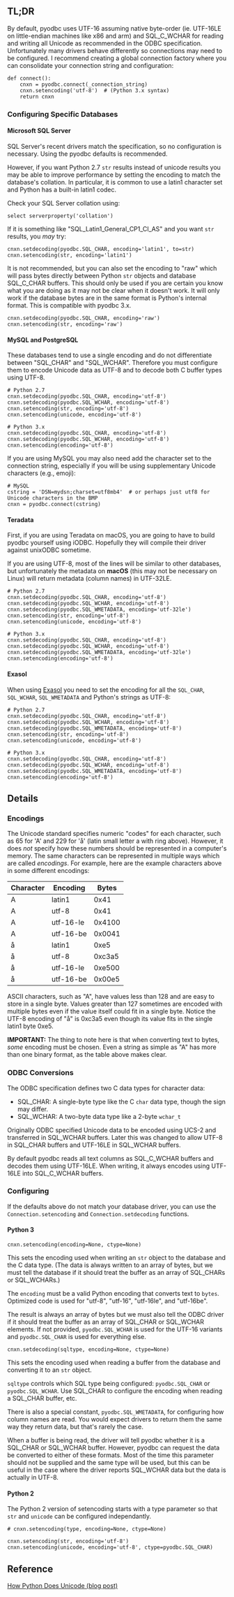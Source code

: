 ## TL;DR

By default, pyodbc uses UTF-16 assuming native byte-order (ie. UTF-16LE on little-endian machines like x86 and arm) and SQL_C_WCHAR for reading and writing all Unicode as recommended in the ODBC specification.  Unfortunately many drivers behave differently so connections may need to be configured.  I recommend creating a global connection factory where you can consolidate your connection string and configuration:

    def connect():
        cnxn = pyodbc.connect(_connection_string)
        cnxn.setencoding('utf-8')  # (Python 3.x syntax)
        return cnxn

### Configuring Specific Databases

#### Microsoft SQL Server

SQL Server's recent drivers match the specification, so no configuration is necessary.  Using
the pyodbc defaults is recommended.

However, if you want Python 2.7 `str` results instead of unicode results you may be able to
improve performance by setting the encoding to match the database's collation.  In particular,
it is common to use a latin1 character set and Python has a built-in latin1 codec.

Check your SQL Server collation using:

    select serverproperty('collation')

If it is something like "SQL_Latin1_General_CP1_CI_AS" and you want `str` results, you *may*
try:

    cnxn.setdecoding(pyodbc.SQL_CHAR, encoding='latin1', to=str)
    cnxn.setencoding(str, encoding='latin1')

It is not recommended, but you can also set the encoding to "raw" which will pass bytes
directly between Python `str` objects and database SQL_C_CHAR buffers.  This should only be
used if you are certain you know what you are doing as it may not be clear when it doesn't
work.  It will only work if the database bytes are in the same format is Python's internal
format.  This is compatible with pyodbc 3.x.

    cnxn.setdecoding(pyodbc.SQL_CHAR, encoding='raw')
    cnxn.setencoding(str, encoding='raw')


#### MySQL and PostgreSQL

These databases tend to use a single encoding and do not differentiate between "SQL_CHAR" and
"SQL_WCHAR".  Therefore you must configure them to encode Unicode data as UTF-8 and to decode
both C buffer types using UTF-8.

    # Python 2.7
    cnxn.setdecoding(pyodbc.SQL_CHAR, encoding='utf-8')
    cnxn.setdecoding(pyodbc.SQL_WCHAR, encoding='utf-8')
    cnxn.setencoding(str, encoding='utf-8')
    cnxn.setencoding(unicode, encoding='utf-8')

    # Python 3.x
    cnxn.setdecoding(pyodbc.SQL_CHAR, encoding='utf-8')
    cnxn.setdecoding(pyodbc.SQL_WCHAR, encoding='utf-8')
    cnxn.setencoding(encoding='utf-8')

If you are using MySQL you may also need add the character set to the connection string, especially if you will be using supplementary Unicode characters (e.g., emoji):

    # MySQL
    cstring = 'DSN=mydsn;charset=utf8mb4'  # or perhaps just utf8 for Unicode characters in the BMP
    cnxn = pyodbc.connect(cstring)

#### Teradata

First, if you are using Teradata on macOS, you are going to have to build pyodbc yourself using
iODBC.  Hopefully they will compile their driver against unixODBC sometime.

If you are using UTF-8, most of the lines will be similar to other databases, but unfortunately
the metadata on **macOS** (this may not be necessary on Linux) will return metadata (column
names) in UTF-32LE.

    # Python 2.7
    cnxn.setdecoding(pyodbc.SQL_CHAR, encoding='utf-8')
    cnxn.setdecoding(pyodbc.SQL_WCHAR, encoding='utf-8')
    cnxn.setdecoding(pyodbc.SQL_WMETADATA, encoding='utf-32le')
    cnxn.setencoding(str, encoding='utf-8')
    cnxn.setencoding(unicode, encoding='utf-8')

    # Python 3.x
    cnxn.setdecoding(pyodbc.SQL_CHAR, encoding='utf-8')
    cnxn.setdecoding(pyodbc.SQL_WCHAR, encoding='utf-8')
    cnxn.setdecoding(pyodbc.SQL_WMETADATA, encoding='utf-32le')
    cnxn.setencoding(encoding='utf-8')

#### Exasol

When using [Exasol](http://www.exasol.com/) you need to set the encoding for all the `SQL_CHAR`,
`SQL_WCHAR`, `SQL_WMETADATA` and Python's strings as UTF-8:

    # Python 2.7
    cnxn.setdecoding(pyodbc.SQL_CHAR, encoding='utf-8')
    cnxn.setdecoding(pyodbc.SQL_WCHAR, encoding='utf-8')
    cnxn.setdecoding(pyodbc.SQL_WMETADATA, encoding='utf-8')
    cnxn.setencoding(str, encoding='utf-8')
    cnxn.setencoding(unicode, encoding='utf-8')

    # Python 3.x
    cnxn.setdecoding(pyodbc.SQL_CHAR, encoding='utf-8')
    cnxn.setdecoding(pyodbc.SQL_WCHAR, encoding='utf-8')
    cnxn.setdecoding(pyodbc.SQL_WMETADATA, encoding='utf-8')
    cnxn.setencoding(encoding='utf-8')


## Details

### Encodings

The Unicode standard specifies numeric "codes" for each character, such as 65 for 'A' and 229
for 'å' (latin small letter a with ring above).  However, it does *not* specify how these
numbers should be represented in a computer's memory.  The same characters can be represented
in multiple ways which are called *encodings*. For example, here are the example characters
above in some different encodings:

| Character | Encoding  |  Bytes |
| --------- | --------  |  ----- |
| A         | latin1    |   0x41 |
| A         | utf-8     |   0x41 |
| A         | utf-16-le | 0x4100 |
| A         | utf-16-be | 0x0041 |
| å         | latin1    |   0xe5 |
| å         | utf-8     | 0xc3a5 |
| å         | utf-16-le | 0xe500 |
| å         | utf-16-be | 0x00e5 |

ASCII characters, such as "A", have values less than 128 and are easy to store in a single
byte.  Values greater than 127 sometimes are encoded with multiple bytes even if the value
itself could fit in a single byte.  Notice the UTF-8 encoding of "å" is 0xc3a5 even though its
value fits in the single latin1 byte 0xe5.

**IMPORTANT:** The thing to note here is that when converting text to bytes, *some* encoding
must be chosen.  Even a string as simple as "A" has more than one binary format, as the table
above makes clear.

### ODBC Conversions

The ODBC specification defines two C data types for character data:

* SQL_CHAR: A single-byte type like the C `char` data type, though the sign may differ.
* SQL_WCHAR: A two-byte data type like a 2-byte `wchar_t`

Originally ODBC specified Unicode data to be encoded using UCS-2 and transferred in SQL_WCHAR
buffers.  Later this was changed to allow UTF-8 in SQL_CHAR buffers and UTF-16LE in SQL_WCHAR
buffers.

By default pyodbc reads all text columns as SQL_C_WCHAR buffers and decodes them using UTF-16LE.
When writing, it always encodes using UTF-16LE into SQL_C_WCHAR buffers.

### Configuring

If the defaults above do not match your database driver, you can use the
`Connection.setencoding` and `Connection.setdecoding` functions.

#### Python 3

    cnxn.setencoding(encoding=None, ctype=None)

This sets the encoding used when writing an `str` object to the database and the C data type.
(The data is always written to an array of bytes, but we must tell the database if it should
treat the buffer as an array of SQL_CHARs or SQL_WCHARs.)

The `encoding` must be a valid Python encoding that converts text to `bytes`.  Optimized code
is used for "utf-8", "utf-16", "utf-16le", and "utf-16be".

The result is always an array of bytes but we must also tell the ODBC driver if it should treat
the buffer as an array of SQL_CHAR or SQL_WCHAR elements.  If not provided, `pyodbc.SQL_WCHAR`
is used for the UTF-16 variants and `pyodbc.SQL_CHAR` is used for everything else.

    cnxn.setdecoding(sqltype, encoding=None, ctype=None)

This sets the encoding used when reading a buffer from the database and converting it to an
`str` object.

`sqltype` controls which SQL type being configured: `pyodbc.SQL_CHAR` or `pyodbc.SQL_WCHAR`.
Use SQL_CHAR to configure the encoding when reading a SQL_CHAR buffer, etc.

There is also a special constant, `pyodbc.SQL_WMETADATA`, for configuring how column names are
read.  You would expect drivers to return them the same way they return data, but that's rarely
the case.

When a buffer is being read, the driver will tell pyodbc whether it is a SQL_CHAR or SQL_WCHAR
buffer.  However, pyodbc can request the data be converted to either of these formats.  Most of
the time this parameter should not be supplied and the same type will be used, but this can be
useful in the case where the driver reports SQL_WCHAR data but the data is actually in UTF-8.

#### Python 2

The Python 2 version of setencoding starts with a type parameter so that `str` and `unicode`
can be configured independantly.

    # cnxn.setencoding(type, encoding=None, ctype=None)

    cnxn.setencoding(str, encoding='utf-8')
    cnxn.setencoding(unicode, encoding='utf-8', ctype=pyodbc.SQL_CHAR)

## Reference

[How Python Does Unicode (blog post)](http://www.b-list.org/weblog/2017/sep/05/how-python-does-unicode)
